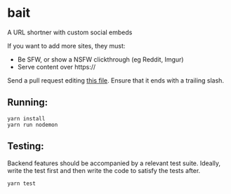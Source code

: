 # bait
A URL shortner with custom social embeds

If you want to add more sites, they must:
- Be SFW, or show a NSFW clickthrough (eg Reddit, Imgur)
- Serve content over https://

Send a pull request editing [this file](https://github.com/EmeraldSnorlax/bait/blob/main/src/allowList.ts). Ensure that it ends with a trailing slash.


Running:
---
```
yarn install
yarn run nodemon
```

Testing:
---
Backend features should be accompanied by a relevant test suite. Ideally, write the test first and then write the code to satisfy the tests after.
```
yarn test
```

